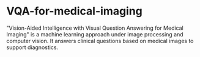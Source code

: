 # VQA-for-medical-imaging
"Vision-Aided Intelligence with Visual Question Answering for Medical Imaging" is a machine learning approach under image processing and computer vision. It answers clinical questions based on medical images to support diagnostics.
